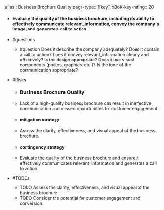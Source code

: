 alias:: Business Brochure Quality
page-type:: [[key]]
xBoK-key-rating:: 20
- #### Evaluate the quality of the business brochure, including its ability to effectively communicate relevant_information, convey the company's image, and generate a call to action.
- #questions
  - #question Does it describe the company adequately? Does it contain a call to action? Does it convey relevant_information clearly and effectively? Is the design appropriate? Does it use visual components (photos, graphics, etc.)? Is the tone of the communication appropriate?
- #Risks

  - ### Business Brochure Quality
  - Lack of a high-quality business brochure can result in ineffective communication and missed opportunities for customer engagement.
  - #### mitigation strategy
  - Assess the clarity, effectiveness, and visual appeal of the business brochure.
  - #### contingency strategy
  - Evaluate the quality of the business brochure and ensure it effectively communicates relevant_information and generates a call to action.
- #TODOs
  - TODO Assess the clarity, effectiveness, and visual appeal of the business brochure
  - TODO  Consider the potential for customer engagement and conversion.


